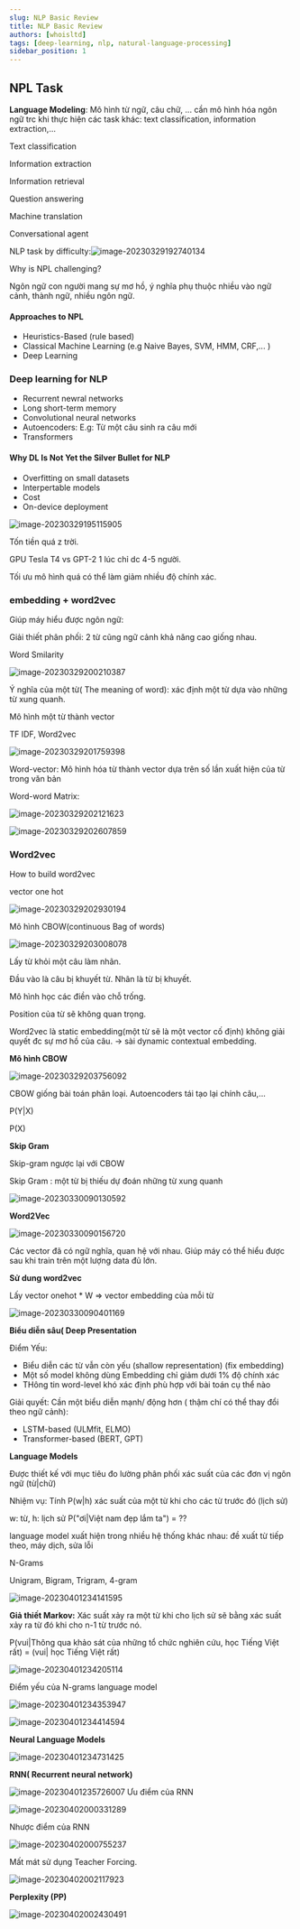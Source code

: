 ```yaml
---
slug: NLP Basic Review
title: NLP Basic Review
authors: [whoisltd]
tags: [deep-learning, nlp, natural-language-processing]
sidebar_position: 1
---
```


## NPL  Task

**Language Modeling**: Mô hình từ ngữ, câu chữ, ... cần mô hình hóa ngôn ngữ trc khi thực hiện các task khác: text classification, information extraction,...

Text classification

Information extraction

Information retrieval

Question answering

Machine translation

Conversational agent

NLP task by difficulty:![image-20230329192740134](img/image-20230329192740134.png)

Why is NPL challenging?

Ngôn ngữ con người mang sự mơ hồ, ý nghĩa phụ thuộc nhiều vào ngữ cảnh, thành ngữ, nhiều ngôn ngữ.

#### Approaches to NPL

- Heuristics-Based (rule based)
- Classical Machine Learning (e.g Naive Bayes, SVM, HMM, CRF,... )
- Deep Learning

### Deep learning for NLP

- Recurrent newral networks
- Long short-term memory
- Convolutional neural networks
- Autoencoders: E.g: Từ một câu sinh ra câu mới
- Transformers

#### Why DL Is Not Yet the Silver Bullet for NLP

- Overfitting on small datasets
- Interpertable models
- Cost
- On-device deployment

![image-20230329195115905](img/image-20230329195115905.png)

Tốn tiền quá z trời.

GPU Tesla T4 vs GPT-2 1 lúc chỉ dc 4-5 người.

Tối ưu mô hình quá có thể làm giảm nhiều độ chính xác.

### embedding + word2vec

Giúp máy hiểu được ngôn ngữ: 

Giải thiết phân phối: 2 từ cũng ngữ cảnh khả năng cao giống nhau.

Word Smilarity

![image-20230329200210387](img/image-20230329200210387.png)

Ý nghĩa của một từ( The meaning of word): xác định một từ dựa vào những từ xung quanh.

Mô hình một từ thành vector

TF IDF, Word2vec

![image-20230329201759398](img/image-20230329201759398.png)

Word-vector: Mô hình hóa từ thành vector dựa trên số lần xuất hiện của từ trong văn bản

Word-word Matrix: 

![image-20230329202121623](img/image-20230329202121623.png)

![image-20230329202607859](img/image-20230329202607859.png)

### Word2vec

How to build word2vec

vector one hot

![image-20230329202930194](img/image-20230329202930194.png)

Mô hình CBOW(continuous Bag of words)

![image-20230329203008078](img/image-20230329203008078.png)

Lấy từ khỏi một câu làm nhãn.

Đầu vào là câu bị khuyết từ. Nhãn là từ bị khuyết.

Mô hình học các điền vào chỗ trống. 

Position của từ sẽ không quan trọng.

Word2vec là static embedding(một từ sẽ là một vector cố định) không giải quyết đc sự mơ hồ của câu. -> sài dynamic contextual embedding. 

**Mô hình CBOW**

![image-20230329203756092](img/image-20230329203756092.png)

CBOW giống bài toán phân loại. Autoencoders tái tạo lại chính câu,...

P(Y|X)

P(X)

**Skip Gram**

Skip-gram ngược lại với CBOW

Skip Gram : một từ bị thiếu dự đoán những từ xung quanh

![image-20230330090130592](img/image-20230330090130592.png)

**Word2Vec**

![image-20230330090156720](img/image-20230330090156720.png)

Các vector đã có ngữ nghĩa, quan hệ với nhau. Giúp máy có thể hiểu được sau khi train trên một lượng data đủ lớn.

**Sử dung word2vec**

Lấy vector onehot * W => vector embedding của mỗi từ

![image-20230330090401169](img/image-20230330090401169.png)

**Biểu diễn sâu( Deep Presentation**

Điểm Yếu: 

- Biểu diễn các từ vẫn còn yếu (shallow representation) (fix embedding)
- Một số model không dùng Embedding chỉ giảm dưới 1% độ chính xác
- THông tin word-level khó xác định phù hợp với bài toán cụ thể nào

Giải quyết: Cần một biểu diễn mạnh/ động hơn ( thậm chí có thể thay đổi theo ngữ cảnh):

- LSTM-based (ULMfit, ELMO)
- Transformer-based (BERT, GPT)

**Language Models**

Được thiết kế với mục tiêu đo lường phân phối xác suất của các đơn vị ngôn ngữ (từ|chữ)

Nhiệm vụ: Tính P(w|h) xác suất của một từ khi cho các từ trước đó (lịch sử)

w: từ, h: lịch sử P("ơi|Việt nam đẹp lắm ta") = ??

language model xuất hiện trong nhiều hệ thống khác nhau: đề xuất từ tiếp theo, máy dịch, sửa lỗi

N-Grams

Unigram, Bigram, Trigram, 4-gram

![image-20230401234141595](img/image-20230401234141595.png)

**Giả thiết Markov:** Xác suất xảy ra một từ khi cho lịch sử sẽ bằng xác suất xảy ra từ đó khi cho n-1 từ trước nó.

P(vui|Thông qua khảo sát của những tổ chức nghiên cứu, học Tiếng Việt rất) = (vui| học Tiếng Việt rất)

![image-20230401234205114](img/image-20230401234205114.png)

Điểm yếu của N-grams language model

![image-20230401234353947](img/image-20230401234353947.png)

![image-20230401234414594](img/image-20230401234414594.png)

**Neural Language Models**

![image-20230401234731425](img/image-20230401234731425.png)

**RNN( Recurrent neural network)**

![image-20230401235726007](img/image-20230401235726007.png)
Ưu điểm của RNN

![image-20230402000331289](img/image-20230402000331289.png)

Nhược điểm của RNN

![image-20230402000755237](img/image-20230402000755237.png)

Mất mát sử dụng Teacher Forcing.

![image-20230402002117923](img/image-20230402002117923.png)

**Perplexity (PP)**

![image-20230402002430491](img/image-20230402002430491.png)

